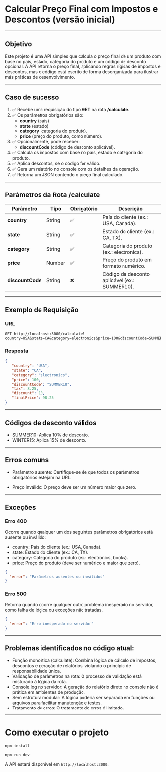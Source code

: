 # Calcular Preço Final com Impostos e Descontos (versão inicial)

---

## Objetivo

Este projeto é uma API simples que calcula o preço final de um produto com base no país, estado, categoria do produto e
um código de desconto opcional. A API retorna o preço final, aplicando regras rígidas de impostos e descontos, mas o
código está escrito de forma desorganizada para ilustrar más práticas de desenvolvimento.

---

## Caso de sucesso

1. ✅ Recebe uma requisição do tipo **GET** na rota **/calculate**.
2. ✅ Os parâmetros obrigatórios são:
    - **country** (país)
    - **state** (estado)
    - **category** (categoria do produto).
    - **price** (preço do produto, como número).
3. ✅ Opcionalmente, pode receber:
    - **discountCode** (código de desconto aplicável).
4. ✅ Calcula os impostos com base no país, estado e categoria do produto.
5. ✅ Aplica descontos, se o código for válido.
6. ✅ Gera um relatório no console com os detalhes da operação.
7. ✅ Retorna um JSON contendo o preço final calculado.

---

## Parâmetros da Rota **/calculate**

| Parâmetro        | Tipo   | Obrigatório | Descrição                                     |
|------------------|--------|-------------|-----------------------------------------------|
| **country**      | String | ✅           | País do cliente (ex.: USA, Canada).           |
| **state**        | String | ✅           | Estado do cliente (ex.: CA, TX).              |
| **category**     | String | ✅           | Categoria do produto (ex.: electronics).      |
| **price**        | Number | ✅           | Preço do produto em formato numérico.         |
| **discountCode** | String | ❌           | Código de desconto aplicável (ex.: SUMMER10). |

---

## Exemplo de Requisição

### URL

```plaintext
GET http://localhost:3000/calculate?country=USA&state=CA&category=electronics&price=100&discountCode=SUMMER10
```

### Resposta

```json
{
   "country": "USA",
   "state": "CA",
   "category": "electronics",
   "price": 100,
   "discountCode": "SUMMER10",
   "tax": 8.25,
   "discount": 10,
   "finalPrice": 98.25
}
```

---
## Códigos de desconto válidos
- SUMMER10: Aplica 10% de desconto.
- WINTER15: Aplica 15% de desconto.

---

##  Erros comuns

- Parâmetro ausente: Certifique-se de que todos os parâmetros obrigatórios estejam na URL.

- Preço inválido: O preço deve ser um número maior que zero.

---

## Exceções

### Erro 400

Ocorre quando qualquer um dos seguintes parâmetros obrigatórios está ausente ou inválido:

- country: País do cliente (ex.: USA, Canada).
- state: Estado do cliente (ex.: CA, TX).
- category: Categoria do produto (ex.: electronics, books).
- price: Preço do produto (deve ser numérico e maior que zero).

```json
{
  "error": "Parâmetros ausentes ou inválidos"
}
```

### Erro 500

Retorna quando ocorre qualquer outro problema inesperado no servidor, como falha de lógica ou exceções não tratadas.

```json
{
  "error": "Erro inesperado no servidor"
}
```

---

## Problemas identificados no código atual:

- Função monolítica (calculate): Combina lógica de cálculo de impostos, descontos e geração de relatórios, violando o princípio de responsabilidade única.
- Validação de parâmetros na rota: O processo de validação está misturado à lógica da rota.
- Console.log no servidor: A geração do relatório direto no console não é prática em ambientes de produção.
- Sem estrutura modular: A lógica poderia ser separada em funções ou arquivos para facilitar manutenção e testes.
- Tratamento de erros: O tratamento de erros é limitado.

---

# Como executar o projeto

```bash
npm install
```

```bash
npm run dev
```

A API estará disponível em `http://localhost:3000`.
